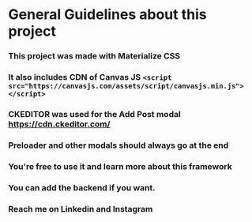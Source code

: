 # General Guidelines about this project

### This project was made with Materialize CSS

### It also includes CDN of Canvas JS `<script src="https://canvasjs.com/assets/script/canvasjs.min.js"></script>`

### CKEDITOR was used for the Add Post modal https://cdn.ckeditor.com/

### Preloader and other modals should always go at the end

### You're free to use it and learn more about this framework

### You can add the backend if you want.

### Reach me on Linkedin and Instagram
